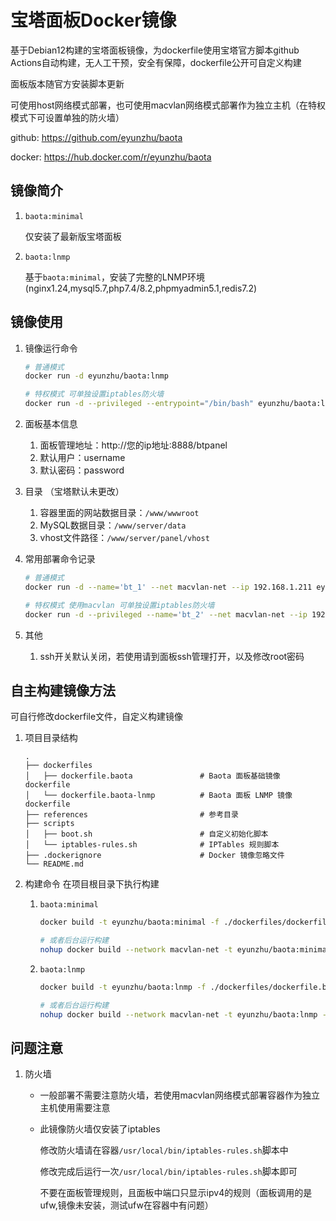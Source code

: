 # 宝塔面板Docker镜像

基于Debian12构建的宝塔面板镜像，为dockerfile使用宝塔官方脚本github Actions自动构建，无人工干预，安全有保障，dockerfile公开可自定义构建

面板版本随官方安装脚本更新

可使用host网络模式部署，也可使用macvlan网络模式部署作为独立主机（在特权模式下可设置单独的防火墙）

github: https://github.com/eyunzhu/baota

docker: https://hub.docker.com/r/eyunzhu/baota

## 镜像简介


1. `baota:minimal`
   
   仅安装了最新版宝塔面板

2. `baota:lnmp`

   基于`baota:minimal`，安装了完整的LNMP环境(nginx1.24,mysql5.7,php7.4/8.2,phpmyadmin5.1,redis7.2)

## 镜像使用

1. 镜像运行命令

   ```bash
   # 普通模式
   docker run -d eyunzhu/baota:lnmp

   # 特权模式 可单独设置iptables防火墙
   docker run -d --privileged --entrypoint="/bin/bash" eyunzhu/baota:lnmp -c "/usr/local/bin/boot.sh & exec /lib/systemd/systemd"
   ```
2. 面板基本信息
   1. 面板管理地址：http://您的ip地址:8888/btpanel
   2. 默认用户：username
   3. 默认密码：password
3. 目录 （宝塔默认未更改）
   1. 容器里面的网站数据目录：`/www/wwwroot`
   2. MySQL数据目录：`/www/server/data`
   3. vhost文件路径：`/www/server/panel/vhost`
4. 常用部署命令记录
   ```bash
   # 普通模式
   docker run -d --name='bt_1' --net macvlan-net --ip 192.168.1.211 eyunzhu/baota:lnmp

   # 特权模式 使用macvlan 可单独设置iptables防火墙
   docker run -d --privileged --name='bt_2' --net macvlan-net --ip 192.168.1.201 --entrypoint="/bin/bash" eyunzhu/baota:lnmp -c "/usr/local/bin/boot.sh & exec /lib/systemd/systemd"
   ```
5. 其他
   
   1. ssh开关默认关闭，若使用请到面板ssh管理打开，以及修改root密码



## 自主构建镜像方法
可自行修改dockerfile文件，自定义构建镜像

1. 项目目录结构
   
   ```plaintext
   .
   ├── dockerfiles
   │   ├── dockerfile.baota               # Baota 面板基础镜像 dockerfile
   │   └── dockerfile.baota-lnmp          # Baota 面板 LNMP 镜像 dockerfile
   ├── references                         # 参考目录
   ├── scripts
   │   ├── boot.sh                        # 自定义初始化脚本
   │   └── iptables-rules.sh              # IPTables 规则脚本
   ├── .dockerignore                      # Docker 镜像忽略文件
   └── README.md
   ```
2. 构建命令
      在项目根目录下执行构建
   
   1. `baota:minimal`
      ```bash
      docker build -t eyunzhu/baota:minimal -f ./dockerfiles/dockerfile.baota . 

      # 或者后台运行构建
      nohup docker build --network macvlan-net -t eyunzhu/baota:minimal -f ./dockerfiles/dockerfile.baota . > 1.log 2>&1 &
      ```
   2. `baota:lnmp`
      ```bash
      docker build -t eyunzhu/baota:lnmp -f ./dockerfiles/dockerfile.baota-lnmp . 

      # 或者后台运行构建
      nohup docker build --network macvlan-net -t eyunzhu/baota:lnmp -f ./dockerfiles/dockerfile.baota-lnmp . > 2.log 2>&1 &
      ```

## 问题注意
1. 防火墙
   - 一般部署不需要注意防火墙，若使用macvlan网络模式部署容器作为独立主机使用需要注意
   - 此镜像防火墙仅安装了iptables

      修改防火墙请在容器`/usr/local/bin/iptables-rules.sh`脚本中

      修改完成后运行一次`/usr/local/bin/iptables-rules.sh`脚本即可

      不要在面板管理规则，且面板中端口只显示ipv4的规则（面板调用的是ufw,镜像未安装，测试ufw在容器中有问题）





